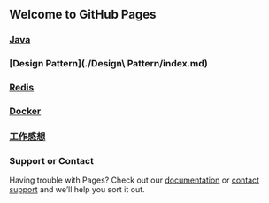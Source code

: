 ## Welcome to GitHub Pages


### [Java](./java/algorithm.md)

### [Design Pattern](./Design\ Pattern/index.md)

### [Redis](./Redis/Redis.md)

### [Docker](./docker/docker.md)

### [工作感想](./tmp/tmp.md)



### Support or Contact

Having trouble with Pages? Check out our [documentation](https://help.github.com/categories/github-pages-basics/) or [contact support](sunxiaowei199325@163.com) and we’ll help you sort it out.
